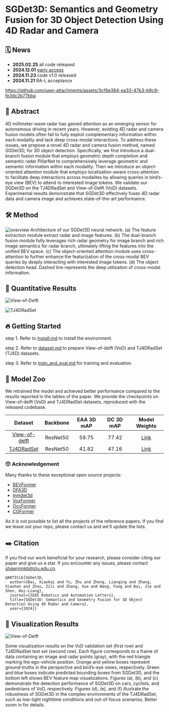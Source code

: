 # SGDet3D: Semantics and Geometry Fusion for 3D Object Detection Using 4D Radar and Camera

## 🗓️ News
- **2025.02.25** all code released
- **2024.12.01** [early access](https://ieeexplore.ieee.org/document/10783046/)
- **2024.11.23** code v1.0 released
- **2024.11.21** RA-L acceptance


https://github.com/user-attachments/assets/3cf6e384-ea33-47b3-b9c9-fe3dc2b77bba
## 📜 Abstract
 
4D millimeter-wave radar has gained attention as an emerging sensor for autonomous driving in recent years. However, existing 4D radar and camera fusion models often fail to fully exploit complementary information within each modality and lack deep cross-modal interactions. To address these issues, we propose a novel 4D radar and camera fusion method, named SGDet3D, for 3D object detection. Specifically, we first introduce a dual-branch fusion module that employs geometric depth completion and semantic radar PillarNet to comprehensively leverage geometric and semantic information within each modality. Then we introduce an object-oriented attention module that employs localization-aware cross-attention to facilitate deep interactions across modalites by allowing queries in bird’s-eye view (BEV) to attend to interested image tokens. We validate our SGDet3D on the TJ4DRadSet and View-of-Delft (VoD) datasets. Experimental results demonstrate that SGDet3D effectively fuses 4D radar data and camera image and achieves state-of-the-art performance.

## 🛠️ Method
![overview](./docs/all_Figures/Framework.png)
Architecture of our SGDet3D neural network. (a) The feature extraction module extract radar and image features. (b) The dual-branch fusion module fully leverages rich radar geometry for image branch and rich image semantics for radar branch, ultimately lifting the features into the unified BEV space. (c) The object-oriented attention module uses cross-attention to further enhance the featurization of the cross-modal BEV queries by deeply interacting with interested image tokens. (d) The object detection head. Dashed line represents the deep utilization of cross-modal information.

## 🍁 Quantitative Results

![View-of-Delft](./docs/all_Figures/Tab-VoD.png)

![TJ4DRadSet ](./docs/all_Figures/Tab-TJ4D.png)

## 🔥 Getting Started

step 1. Refer to [Install.md](./docs/Guidance/Install.md) to install the environment.

step 2. Refer to [dataset.md](./docs/Guidance/dataset.md) to prepare View-of-delft (VoD) and TJ4DRadSet (TJ4D) datasets.

step 3. Refer to [train_and_eval.md](./docs/Guidance/train_and_eval.md) for training and evaluation.

## 🚀 Model Zoo

We retrained the model and achieved better performance compared to the results reported in the tables of the paper. We provide the checkpoints on View-of-delft (VoD) and TJ4DRadSet datasets, reproduced with the released codebase.

|                           Dataset                            | Backbone | EAA 3D mAP | DC 3D mAP |                        Model Weights                         |
| :----------------------------------------------------------: | :------: | :--------: | :-------: | :----------------------------------------------------------: |
| [View-of-delft](projects/SGDet3D/configs/vod-SGDet3D_det3d_2x4_12e.py) | ResNet50 |   59.75    |   77.42   | [Link](https://github.com/shawnnnkb/SGDet3D/releases/download/weights-and-checkpoints/final_ckpt.zip) |
| [TJ4DRadSet](projects/SGDet3D/configs/TJ4D-SGDet3D_det3d_2x4_12e.py) | ResNet50 |   41.82    |   47.16   | [Link](https://github.com/shawnnnkb/SGDet3D/releases/download/weights-and-checkpoints/final_ckpt.zip) |

### 😙 Acknowledgement

Many thanks to these exceptional open source projects:
- [BEVFormer](https://github.com/fundamentalvision/BEVFormer)
- [DFA3D](https://github.com/IDEA-Research/3D-deformable-attention.git)
- [mmdet3d](https://github.com/open-mmlab/mmdetection3d)
- [VoxFormer](https://github.com/NVlabs/VoxFormer.git)
- [OccFormer](https://github.com/zhangyp15/OccFormer.git)
- [CGFormer](https://github.com/pkqbajng/CGFormer)

As it is not possible to list all the projects of the reference papers. If you find we leave out your repo, please contact us and we'll update the lists.

## ✒️ Citation

If you find our work beneficial for your research, please consider citing our paper and give us a star. If you encounter any issues, please contact shawnnnkb@zju.edu.cn.
```
@ARTICLE{SGDet3D,
  author={Bai, Xiaokai and Yu, Zhu and Zheng, Lianqing and Zhang, Xiaohan and Zhou, Zili and Zhang, Xue and Wang, Fang and Bai, Jie and Shen, Hui-Liang},
  journal={IEEE Robotics and Automation Letters}, 
  title={SGDet3D: Semantics and Geometry Fusion for 3D Object Detection Using 4D Radar and Camera}, 
  year={2024}}
```
## 🐸 Visualization Results

![View-of-Delft](./docs/all_Figures/Visualization.png)

Some visualization results on the VoD validation set (first row) and TJ4DRadSet test set (second row). Each figure corresponds to a frame of data containing an image and radar points (gray), with the red triangle marking the ego-vehicle position. Orange and yellow boxes represent ground-truths in the perspective and bird’s-eye views, respectively. Green and blue boxes indicate predicted bounding boxes from SGDet3D, and the bottom left shows BEV feature map visualizations. Figures (a), (b), and (c) demonstrate the detection performance of SGDet3D on cars, cyclists, and pedestrians of VoD, respectively. Figures (d), (e), and (f) illustrate the robustness of SGDet3D in the complex environments of the TJ4DRadSet, such as low-light nighttime conditions and out-of-focus scenarios. Better zoom in for details.
